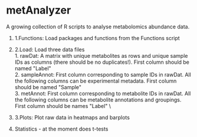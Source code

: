 # metAnalyzer
A growing collection of R scripts to analyse metabolomics abundance data. 

1. 1.Functions: Load packages and functions from the Functions script


2. 2.Load: Load three data files\
          1. rawDat: A matrix with unique metabolites as rows and unique sample IDs as columns (there should be no duplicates!). First column should be named "Label"\
          2. sampleAnnot: First column corresponding to sample IDs in rawDat. All the following columns can be experimental metadata. First column should be named "Sample"\
          3. metAnnot: First column corresponding to metabolite IDs in rawDat. All the following columns can be metabolite annotations and groupings. First column should be names "Label" \
          
3. 3.Plots: Plot raw data in heatmaps and barplots
4. Statistics - at the moment does t-tests

